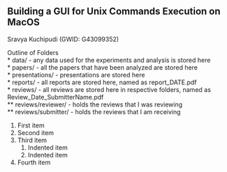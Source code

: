 <h2>Building a GUI for Unix Commands Execution on MacOS</h2> 

Sravya Kuchipudi (GWID: G43099352)

<p>Outline of Folders <br>
* data/ - any data used for the experiments and analysis is stored here <br>
* papers/ - all the papers that have been analyzed are stored here <br>
* presentations/ - presentations are stored here <br>
* reports/ - all reports are stored here, named as report_DATE.pdf <br>
* reviews/ - all reviews are stored here in respective folders, named as Review_Date_SubmitterName.pdf <br>
** reviews/reviewer/ - holds the reviews that I was reviewing <br>
** reviews/submitter/ - holds the reviews that I am receiving </p>


<ol>
  <li>First item</li>
  <li>Second item</li>
  <li>Third item
    <ol>
      <li>Indented item</li>
      <li>Indented item</li>
    </ol>
  </li>
  <li>Fourth item</li>
</ol>
